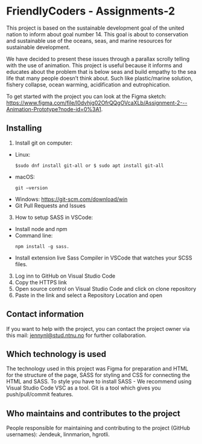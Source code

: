 # FriendlyCoders - Assignments-2
This project is based on the sustainable development goal of the united nation to inform about goal number 14. This goal is about to conservation and sustainable use of the oceans, seas, and marine resources for sustainable development.

We have decided to present these issues through a parallax scrolly telling with the use of animation. 
This project is useful because it informs and educates about the problem that is below seas and build empathy to the sea life that many people doesn’t think about. Such like plastic/marine solution, fishery collapse, ocean warming, acidification and eutrophication.

To get started with the project you can look at the Figma sketch: https://www.figma.com/file/l0dvhjg02OfrQQgOVcaXLb/Assignment-2---Animation-Prototype?node-id=0%3A1. 

## Installing
1.	Install git on computer:
- Linux:
  ``` 
  $sudo dnf install git-all or $ sudo apt install git-all
  ``` 
- macOS: 
  ``` 
  git –version
  ``` 
- Windows: https://git-scm.com/download/win
- Git Pull Requests and Issues
3.	How to setup SASS in VSCode:
- Install node and npm
- Command line: 
   ``` 
  npm install -g sass.
   ``` 
- Install extension live Sass Compiler in VSCode that watches your SCSS files.
3.	Log inn to GitHub on Visual Studio Code
4.	Copy the HTTPS link
5.	Open source control on Visual Studio Code and click on clone repository
6.	Paste in the link and select a Repository Location and open

## Contact information 
If you want to help with the project, you can contact the project owner via this mail: jennynl@stud.ntnu.no for further collaboration.

## Which technology is used
The technology used in this project was Figma for preparation and HTML for the structure of the page, SASS for styling and CSS for connecting the HTML and SASS. To style you have to install SASS - We recommend using Visual Studio Code VSC as a tool. 
Git is a tool which gives you push/pull/commit features.

## Who maintains and contributes to the project
People responsible for maintaining and contributing to the project (GitHub usernames): Jendeuk, linnmarion, hgrotli.
